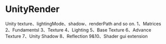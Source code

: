 # UnityRender
Unity texture、lightingMode、shadow、renderPath and so on.
1、Matrices
2、Fundamentsl
3、Texture
4、Lighting
5、Base Texture
6、Advance Texture
7、Unity Shadow
8、Reflection
9&10、Shader gui extension
